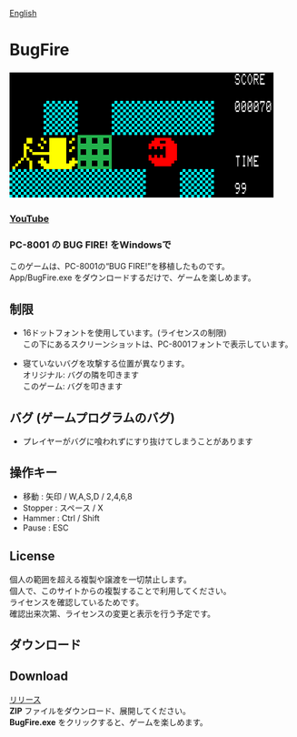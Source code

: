 [English](index.md)
# BugFire 
### ![Game](https://raw.githubusercontent.com/shg-eo/BugFire/master/Pic/Game0.png)
### [YouTube](https://www.youtube.com/watch?v=eL5zOH_6P_U)  
### PC-8001 の BUG FIRE! をWindowsで

このゲームは、PC-8001の“BUG FIRE!”を移植したものです。  
App/BugFire.exe をダウンロードするだけで、ゲームを楽しめます。  

## 制限
- 16ドットフォントを使用しています。(ライセンスの制限)  
この下にあるスクリーンショットは、PC-8001フォントで表示しています。

- 寝ていないバグを攻撃する位置が異なります。  
オリジナル: バグの隣を叩きます  
このゲーム: バグを叩きます  

## バグ (ゲームプログラムのバグ)
- プレイヤーがバグに喰われずにすり抜けてしまうことがあります  

## 操作キー
* 移動 : 矢印 / W,A,S,D / 2,4,6,8
* Stopper : スペース / X
* Hammer : Ctrl / Shift
* Pause : ESC

## License
個人の範囲を超える複製や譲渡を一切禁止します。  
個人で、このサイトからの複製することで利用してください。  
ライセンスを確認しているためです。    
確認出来次第、ライセンスの変更と表示を行う予定です。  

## ダウンロード
## Download
[リリース](https://github.com/shg-eo/BugFire/releases)  
**ZIP** ファイルをダウンロード、展開してください。  
**BugFire.exe** をクリックすると、ゲームを楽しめます。  

